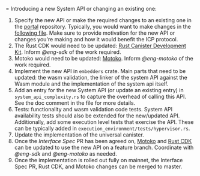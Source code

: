 = Introducing a new System API or changing an existing one:

1. Specify the new API or make the required changes to an existing one in the [portal](https://github.com/dfinity/portal) repository. Typically, you would want to make changes in the [following file](https://github.com/dfinity/portal/blob/master/docs/references/ic-interface-spec.md). Make sure to provide motivation for the new API or changes you're making and how it would benefit the ICP protocol.
2. The Rust CDK would need to be updated: [Rust Canister Development Kit](https://github.com/dfinity/cdk-rs). Inform *@eng-sdk* of the work required.
3. Motoko would need to be updated: [Motoko](https://github.com/dfinity/motoko). Inform *@eng-motoko* of the work required.
4. Implement the new API in `embedders` crate. Main parts that need to be updated: the wasm validation, the linker of the system API against the Wasm module and the implementation of the system api itself.
5. Add an entry for the new System API (or update an existing entry) in `system_api_complexity.rs` to capture the overhead of calling this API. See the doc comment in the file for more details.
6. Tests: functionality and wasm validation code tests. System API availability tests should also be extended for the new/updated API. Additionally, add some execution level tests that exercise the API. These can be typically added in `execution_environment/tests/hypervisor.rs`.
7. Update the implementation of the universal canister.
8. Once the *Interface Spec* PR has been agreed on, [Motoko](https://github.com/dfinity/motoko) and [Rust CDK](https://github.com/dfinity/cdk-rs) can be updated to use the new API on a feature branch. Coordinate with *@eng-sdk* and *@eng-motoko* as needed.
9. Once the implementation is rolled out fully on mainnet, the Interface Spec PR, Rust CDK, and Motoko changes can be merged to master.